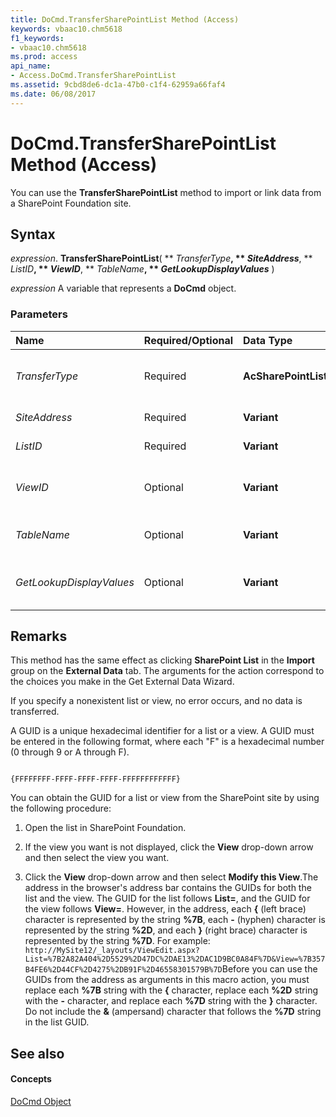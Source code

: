```yaml
---
title: DoCmd.TransferSharePointList Method (Access)
keywords: vbaac10.chm5618
f1_keywords:
- vbaac10.chm5618
ms.prod: access
api_name:
- Access.DoCmd.TransferSharePointList
ms.assetid: 9cbd8de6-dc1a-47b0-c1f4-62959a66faf4
ms.date: 06/08/2017
---
```



# DoCmd.TransferSharePointList Method (Access)

You can use the  **TransferSharePointList** method to import or link data from a SharePoint Foundation site.


## Syntax

 _expression_. **TransferSharePointList**( ** _TransferType_**, ** _SiteAddress_**, ** _ListID_**, ** _ViewID_**, ** _TableName_**, ** _GetLookupDisplayValues_** )

 _expression_ A variable that represents a **DoCmd** object.


### Parameters



|**Name**|**Required/Optional**|**Data Type**|**Description**|
|:-----|:-----|:-----|:-----|
| _TransferType_|Required|**AcSharePointListTransferType**|An  **[AcSharePointListTransferType](acsharepointlisttransfertype-enumeration-access.md)** constant that specifies the type of transfer to make.|
| _SiteAddress_|Required|**Variant**|The full path of the SharePoint site.|
| _ListID_|Required|**Variant**|The name or GUID of the list to be transferred.|
| _ViewID_|Optional|**Variant**|The GUID of the view for the list you want to use. Leave this argument blank to transfer all rows and columns in the list.|
| _TableName_|Optional|**Variant**|The name you want displayed for the table or linked table in Access.|
| _GetLookupDisplayValues_|Optional|**Variant**|Specifies whether to transfer display values for Lookup fields instead of the ID used to perform the lookup.|

## Remarks

This method has the same effect as clicking  **SharePoint List** in the **Import** group on the **External Data** tab. The arguments for the action correspond to the choices you make in the Get External Data Wizard.

If you specify a nonexistent list or view, no error occurs, and no data is transferred.

A GUID is a unique hexadecimal identifier for a list or a view. A GUID must be entered in the following format, where each "F" is a hexadecimal number (0 through 9 or A through F).




```
 
{FFFFFFFF-FFFF-FFFF-FFFF-FFFFFFFFFFFF}
```

You can obtain the GUID for a list or view from the SharePoint site by using the following procedure:


1. Open the list in SharePoint Foundation.
    
2. If the view you want is not displayed, click the  **View** drop-down arrow and then select the view you want.
    
3. Click the  **View** drop-down arrow and then select **Modify this View**.The address in the browser's address bar contains the GUIDs for both the list and the view. The GUID for the list follows  **List=**, and the GUID for the view follows **View=**. However, in the address, each **{** (left brace) character is represented by the string **%7B**, each **-** (hyphen) character is represented by the string **%2D**, and each **}** (right brace) character is represented by the string **%7D**. For example: `http://MySite12/_layouts/ViewEdit.aspx?List=%7B2A82A404%2D5529%2D47DC%2DAE13%2DAC1D9BC0A84F%7D&View=%7B357B4FE6%2D44CF%2D4275%2DB91F%2D46558301579B%7D`Before you can use the GUIDs from the address as arguments in this macro action, you must replace each  **%7B** string with the **{** character, replace each **%2D** string with the **-** character, and replace each **%7D** string with the **}** character. Do not include the **&** (ampersand) character that follows the **%7D** string in the list GUID.
    

## See also


#### Concepts


[DoCmd Object](docmd-object-access.md)

